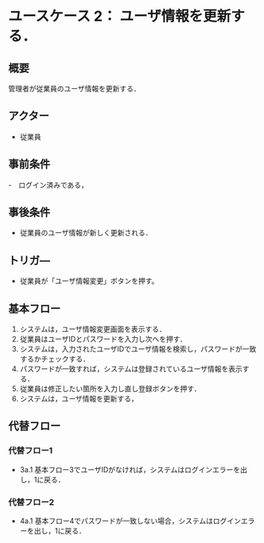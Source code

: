 # ユースケース 2： ユーザ情報を更新する．

## 概要
管理者が従業員のユーザ情報を更新する．

## アクター
- 従業員

## 事前条件
-　ログイン済みである，

## 事後条件
- 従業員のユーザ情報が新しく更新される．

## トリガ―
- 従業員が「ユーザ情報変更」ボタンを押す。

## 基本フロー
1. システムは，ユーザ情報変更画面を表示する．
2. 従業員はユーザIDとパスワードを入力し次へを押す．
3. システムは，入力されたユーザIDでユーザ情報を検索し，パスワードが一致するかチェックする．
4. パスワードが一致すれば，システムは登録されているユーザ情報を表示する．
5. 従業員は修正したい箇所を入力し直し登録ボタンを押す．
6. システムは，ユーザ情報を更新する，

## 代替フロー
### 代替フロー1
- 3a.1  基本フロー3でユーザIDがなければ，システムはログインエラーを出し，1に戻る．
### 代替フロー2
- 4a.1  基本フロー4でパスワードが一致しない場合，システムはログインエラーを出し，1に戻る．
